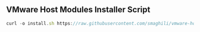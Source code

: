 
## VMware Host Modules Installer Script
```javascript
curl -o install.sh https://raw.githubusercontent.com/smaghili/vmware-host-modules/main/install.sh && chmod +x install.sh &&  sudo ./install.sh
```

